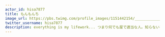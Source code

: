 ```yaml
---
actor_id: hisa7877
title: もんもんち
image_url: https://pbs.twimg.com/profile_images/1151442154/_______________400x400.png
twitter_username: hisa7877
description: everything is my lifework... つまり何でも屋で適当な人。知らない事に首突っ込むのが好きです。 Handle monchi もんもんち steam hisa7877
---
```

